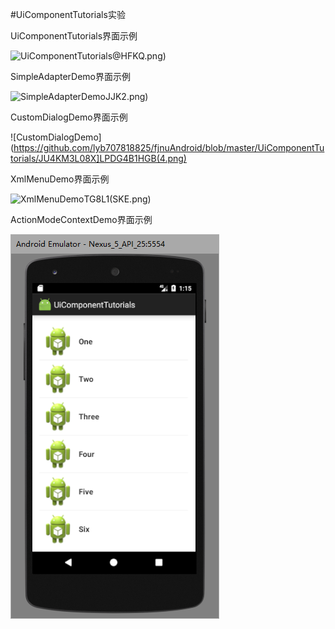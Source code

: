 #UiComponentTutorials实验

UiComponentTutorials界面示例

![UiComponentTutorials](https://github.com/lyb707818825/fjnuAndroid/blob/master/UiComponentTutorials/picture/S21$W_9LW75TP~H{D)@HFKQ.png)

SimpleAdapterDemo界面示例

![SimpleAdapterDemo](https://github.com/lyb707818825/fjnuAndroid/blob/master/UiComponentTutorials/picture/`A2FHW183M]87%C0P@)JJK2.png)

CustomDialogDemo界面示例

![CustomDialogDemo](https://github.com/lyb707818825/fjnuAndroid/blob/master/UiComponentTutorials/JU4KM3L08X]LPDG4B1HGB(4.png)

XmlMenuDemo界面示例

![XmlMenuDemo](https://github.com/lyb707818825/fjnuAndroid/blob/master/UiComponentTutorials/picture/`I}$Z89Z@25LY)TG8L1(SKE.png)

ActionModeContextDemo界面示例

![ActionModeContextDemo](https://github.com/lyb707818825/fjnuAndroid/blob/master/UiComponentTutorials/picture/FHE%0@YBFEE1H`_AQ@]2{[J.png)